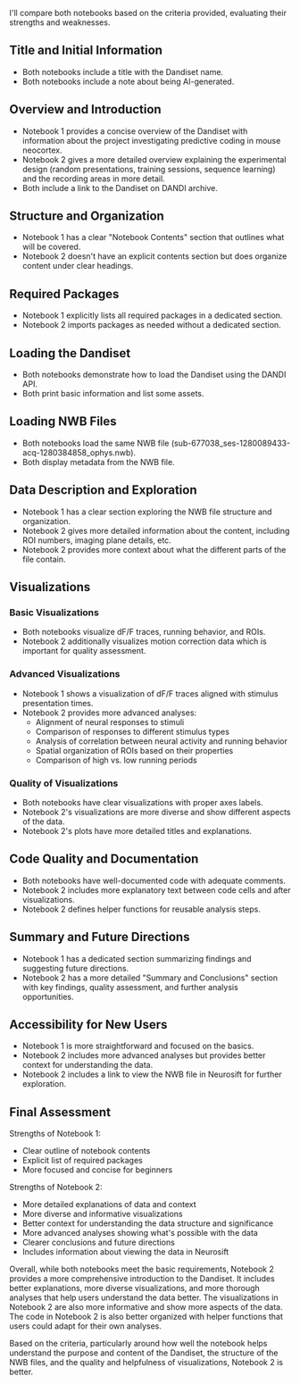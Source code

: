 I'll compare both notebooks based on the criteria provided, evaluating their strengths and weaknesses.

## Title and Initial Information
- Both notebooks include a title with the Dandiset name.
- Both notebooks include a note about being AI-generated.

## Overview and Introduction
- Notebook 1 provides a concise overview of the Dandiset with information about the project investigating predictive coding in mouse neocortex.
- Notebook 2 gives a more detailed overview explaining the experimental design (random presentations, training sessions, sequence learning) and the recording areas in more detail.
- Both include a link to the Dandiset on DANDI archive.

## Structure and Organization
- Notebook 1 has a clear "Notebook Contents" section that outlines what will be covered.
- Notebook 2 doesn't have an explicit contents section but does organize content under clear headings.

## Required Packages
- Notebook 1 explicitly lists all required packages in a dedicated section.
- Notebook 2 imports packages as needed without a dedicated section.

## Loading the Dandiset
- Both notebooks demonstrate how to load the Dandiset using the DANDI API.
- Both print basic information and list some assets.

## Loading NWB Files
- Both notebooks load the same NWB file (sub-677038_ses-1280089433-acq-1280384858_ophys.nwb).
- Both display metadata from the NWB file.

## Data Description and Exploration
- Notebook 1 has a clear section exploring the NWB file structure and organization.
- Notebook 2 gives more detailed information about the content, including ROI numbers, imaging plane details, etc.
- Notebook 2 provides more context about what the different parts of the file contain.

## Visualizations
### Basic Visualizations
- Both notebooks visualize dF/F traces, running behavior, and ROIs.
- Notebook 2 additionally visualizes motion correction data which is important for quality assessment.

### Advanced Visualizations
- Notebook 1 shows a visualization of dF/F traces aligned with stimulus presentation times.
- Notebook 2 provides more advanced analyses:
  - Alignment of neural responses to stimuli
  - Comparison of responses to different stimulus types
  - Analysis of correlation between neural activity and running behavior
  - Spatial organization of ROIs based on their properties
  - Comparison of high vs. low running periods

### Quality of Visualizations
- Both notebooks have clear visualizations with proper axes labels.
- Notebook 2's visualizations are more diverse and show different aspects of the data.
- Notebook 2's plots have more detailed titles and explanations.

## Code Quality and Documentation
- Both notebooks have well-documented code with adequate comments.
- Notebook 2 includes more explanatory text between code cells and after visualizations.
- Notebook 2 defines helper functions for reusable analysis steps.

## Summary and Future Directions
- Notebook 1 has a dedicated section summarizing findings and suggesting future directions.
- Notebook 2 has a more detailed "Summary and Conclusions" section with key findings, quality assessment, and further analysis opportunities.

## Accessibility for New Users
- Notebook 1 is more straightforward and focused on the basics.
- Notebook 2 includes more advanced analyses but provides better context for understanding the data.
- Notebook 2 includes a link to view the NWB file in Neurosift for further exploration.

## Final Assessment

Strengths of Notebook 1:
- Clear outline of notebook contents
- Explicit list of required packages
- More focused and concise for beginners

Strengths of Notebook 2:
- More detailed explanations of data and context
- More diverse and informative visualizations
- Better context for understanding the data structure and significance
- More advanced analyses showing what's possible with the data
- Clearer conclusions and future directions
- Includes information about viewing the data in Neurosift

Overall, while both notebooks meet the basic requirements, Notebook 2 provides a more comprehensive introduction to the Dandiset. It includes better explanations, more diverse visualizations, and more thorough analyses that help users understand the data better. The visualizations in Notebook 2 are also more informative and show more aspects of the data. The code in Notebook 2 is also better organized with helper functions that users could adapt for their own analyses.

Based on the criteria, particularly around how well the notebook helps understand the purpose and content of the Dandiset, the structure of the NWB files, and the quality and helpfulness of visualizations, Notebook 2 is better.